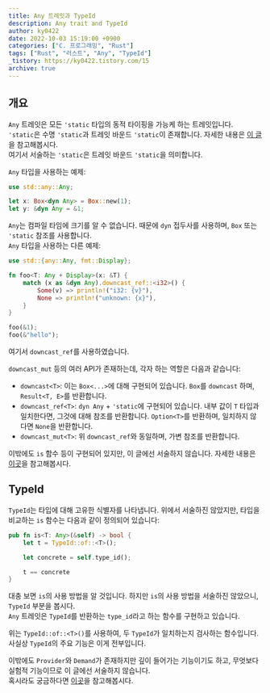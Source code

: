 ```yaml
---
title: Any 트레잇과 TypeId
description: Any trait and TypeId
author: ky0422
date: 2022-10-03 15:19:00 +0900
categories: ["C. 프로그래밍", "Rust"]
tags: ["Rust", "러스트", "Any", "TypeId"]
_tistory: https://ky0422.tistory.com/15
archive: true
---
```


## 개요

`Any` 트레잇은 모든 `'static` 타입의 동적 타이핑을 가능케 하는 트레잇입니다.  
`'static`은 수명 `'static`과 트레잇 바운드 `'static`이 존재합니다. 자세한 내용은 [이 글](https://ky0422.tistory.com/25)을 참고해봅시다.  
여기서 서술하는 `'static`은 트레잇 바운드 `'static`을 의미합니다.

`Any` 타입을 사용하는 예제:

```rust
use std::any::Any;

let x: Box<dyn Any> = Box::new(1);
let y: &dyn Any = &1;
```

`Any`는 컴파일 타임에 크기를 알 수 없습니다. 때문에 `dyn` 접두사를 사용하며, `Box` 또는 `'static` 참조를 사용합니다.  
`Any` 타입을 사용하는 다른 예제:

```rust
use std::{any::Any, fmt::Display};

fn foo<T: Any + Display>(x: &T) {
    match (x as &dyn Any).downcast_ref::<i32>() {
        Some(v) => println!("i32: {v}"),
        None => println!("unknown: {x}"),
    }
}

foo(&1);
foo(&"hello");
```

여기서 `downcast_ref`를 사용하였습니다.

`downcast_mut` 등의 여러 API가 존재하는데, 각자 하는 역할은 다음과 같습니다:

- `downcast<T>`: 이는 `Box<...>`에 대해 구현되어 있습니다. `Box`를 `downcast` 하며, `Result<T, E>`를 반환합니다.
- `downcast_ref<T>`: `dyn Any` + `'static`에 구현되어 있습니다. 내부 값이 `T` 타입과 일치한다면, 그것에 대해 참조를 반환합니다. `Option<T>`를 반환하며, 일치하지 않다면 `None`을 반환합니다.
- `downcast_mut<T>`: 위 `downcast_ref`와 동일하며, 가변 참조를 반환합니다.

이밖에도 `is` 함수 등이 구현되어 있지만, 이 글에선 서술하지 않습니다. 자세한 내용은 [이곳](https://doc.rust-lang.org/std/any/trait.Any.html)을 참고해봅시다.

## TypeId

`TypeId`는 타입에 대해 고유한 식별자를 나타냅니다. 위에서 서술하진 않았지만, 타입을 비교하는 `is` 함수는 다음과 같이 정의되어 있습니다:

```rust
pub fn is<T: Any>(&self) -> bool {
    let t = TypeId::of::<T>();

    let concrete = self.type_id();

    t == concrete
}
```

대충 보면 `is`의 사용 방법을 알 것입니다. 하지만 `is`의 사용 방법을 서술하진 않았으니, `TypeId` 부분을 봅시다.  
`Any` 트레잇은 `TypeId`를 반환하는 `type_id`라고 하는 함수를 구현하고 있습니다.

위는 `TypeId::of::<T>()`를 사용하여, 두 `TypeId`가 일치하는지 검사하는 함수입니다.  
사실상 `TypeId`의 주요 기능은 이게 전부입니다.

이밖에도 `Provider`와 `Demand`가 존재하지만 깊이 들어가는 기능이기도 하고, 무엇보다 실험적 기능이므로 이 글에선 서술하지 않습니다.  
혹시라도 궁금하다면 [이곳](https://doc.rust-lang.org/nightly/std/any/index.html#provider-and-demand)을 참고해봅시다.
